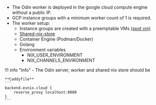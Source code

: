 - The Odin worker is deployed in the google cloud compute engine without a public IP.
- GCP instance groups with a minimum worker count of 1 is required.
- The worker setup: 
    - Instance groups are created with a preemptable VMs [(spot vm)](../../../../blog/posts/spot_instances.md)
    - [Shared-nix-store](./shared_nix_store.md)
    - Container Engine (Podman/Docker)
    - Golang
    - Environment variables
        * NIX_USER_ENVIRONMENT
        * NIX_CHANNELS_ENVIRONMENT

!!! info "Info"
    - The Odin server, worker and shared nix store should be 

    **Caddyfile**
    ```
    backend.evnix.cloud {  
        reverse_proxy localhost:8080  
    }
    ```